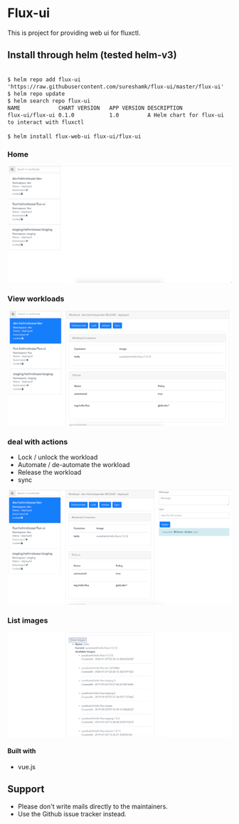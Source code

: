 # Flux-ui 
This is project for providing web ui for fluxctl. 

## Install through helm (tested helm-v3)

```shell script

$ helm repo add flux-ui 'https://raw.githubusercontent.com/sureshamk/flux-ui/master/flux-ui'
$ helm repo update
$ helm search repo flux-ui
NAME           	CHART VERSION	APP VERSION	DESCRIPTION
flux-ui/flux-ui	0.1.0        	1.0        	A Helm chart for flux-ui to interact with fluxctl

$ helm install flux-web-ui flux-ui/flux-ui
```


### Home 
<img src="docs/screen-shots/Home.png"/>

### View workloads 
<img src="docs/screen-shots/detail.png"/>

### deal with actions
* Lock / unlock the workload
* Automate / de-automate the workload
* Release the workload
* sync

<img src="docs/screen-shots/action.png"/>

### List images 
<img src="docs/screen-shots/list-images.png"/>

#### Built with 
* vue.js

## Support

* Please don't write mails directly to the maintainers.
* Use the Github issue tracker instead.